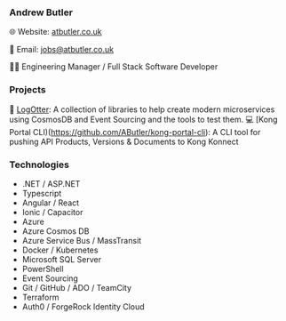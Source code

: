 ### Andrew Butler

🌐 Website: [atbutler.co.uk](https://atbutler.co.uk) 

📧 Email: jobs@atbutler.co.uk

👨‍💻 Engineering Manager / Full Stack Software Developer

### Projects

🦦 [LogOtter](https://github.com/LogOtter/log-otter): A collection of libraries to help create modern microservices using CosmosDB and Event Sourcing and the tools to test them.
💻 [Kong Portal CLI)(https://github.com/AButler/kong-portal-cli): A CLI tool for pushing API Products, Versions & Documents to Kong Konnect

### Technologies

* .NET / ASP.NET
* Typescript
* Angular / React
* Ionic / Capacitor
* Azure
* Azure Cosmos DB
* Azure Service Bus / MassTransit
* Docker / Kubernetes
* Microsoft SQL Server
* PowerShell
* Event Sourcing
* Git / GitHub / ADO / TeamCity
* Terraform
* Auth0 / ForgeRock Identity Cloud
